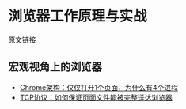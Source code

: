 # 浏览器工作原理与实战

[原文链接](https://blog.poetries.top/browser-working-principle/)

## 宏观视角上的浏览器

- [Chrome架构：仅仅打开1个页面，为什么有4个进程](./宏观视角上的浏览器/Chrome架构：仅仅打开1个页面，为什么有4个进程/index.md)
- [TCP协议：如何保证页面文件能被完整送达浏览器]('./宏观视角上的浏览器/TCP协议：如何保证页面文件能被完整送达浏览器/index.md')
